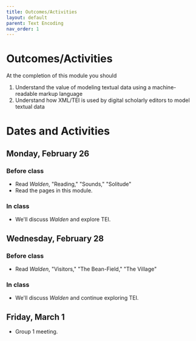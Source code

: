 ```yaml
---
title: Outcomes/Activities
layout: default
parent: Text Encoding
nav_order: 1
---
```

# Outcomes/Activities

At the completion of this module you should

1. Understand the value of modeling textual data using a machine-readable markup language
2. Understand how XML/TEI is used by digital scholarly editors to model textual data

# Dates and Activities

## Monday, February 26

### Before class

- Read *Walden*, "Reading," "Sounds," "Solitude"
- Read the pages in this module.

### In class

- We'll discuss *Walden* and explore TEI.

## Wednesday, February 28

### Before class

- Read *Walden*, "Visitors," "The Bean-Field," "The Village"

### In class

- We'll discuss *Walden* and continue exploring TEI.

## Friday, March 1

- Group 1 meeting.

<!-- ## Assignment: Fluid-text TEI

Look over the TEI file for the "Solitude" chapter that you downloaded from GitHub. It's chock full of markup, and it makes for pretty intimidating reading at first. Don't be scared off. Scroll down to the first paragraph. Compare what you see there with [the rendered text of the paragraph in Digital Thoreau's fluid-text edition of](http://digitalthoreau.org/walden/fluid/text/05.html) *[Walden](http://digitalthoreau.org/walden/fluid/text/05.html).* Then record some thoughts here about what the different tags mean. This exercise isn't about getting anything right. You're just seeing what you can figure out without having any expertise in this new language.

Record your thoughts by 11:59 p.m. on Wednesday, April 22.

## Question

<p>What do the <a href="https://digitalthoreau.org/data-and-visualizations">table and charts produced from data in the fluid-text edition of <em>Walden</em></a> suggest to you about the way the work evolved across its seven draft versions?</p> -->